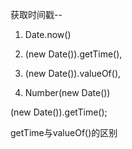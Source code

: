 

获取时间戳--
1. Date.now()

2. (new Date()).getTime(),

3. (new Date()).valueOf(),

4. Number(new Date())

(new Date()).getTime();

getTime与valueOf()的区别

